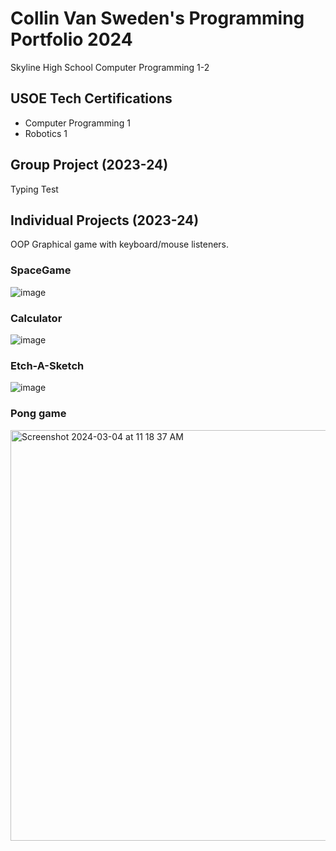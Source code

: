 # Collin Van Sweden's Programming Portfolio 2024
Skyline High School Computer Programming 1-2
## USOE Tech Certifications
* Computer Programming 1
* Robotics 1

## Group Project (2023-24)
Typing Test
## Individual Projects (2023-24)
OOP Graphical game with keyboard/mouse listeners.

### SpaceGame
![image](https://github.com/Collinvans/programmingportfolio/assets/158333166/62054a33-8bf4-4bb6-8e34-2be625e03f4e)

### Calculator
![image](https://github.com/Collinvans/programmingportfolio/assets/158333166/f0decade-697a-4ea3-ab5b-0986548bd88d)

### Etch-A-Sketch
![image](https://github.com/Collinvans/programmingportfolio/assets/158333166/dd094fdc-44a8-4fb2-a7dd-870b959fe004)

### Pong game
<img width="657" alt="Screenshot 2024-03-04 at 11 18 37 AM" src="https://github.com/Collinvans/programmingportfolio/assets/158333166/6cf5fb0c-1944-4d66-a40f-52d7a16811b8">
